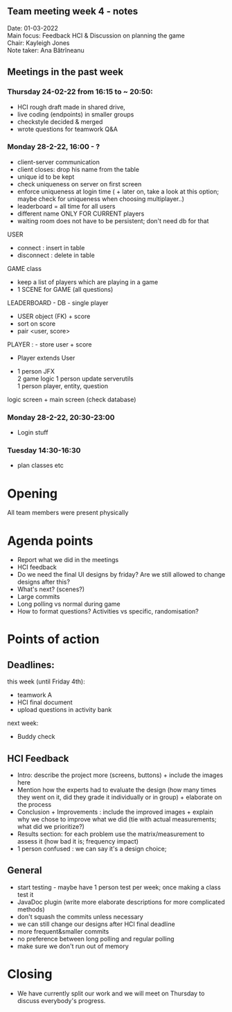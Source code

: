 ## Team meeting week 4 - notes
Date:           01-03-2022\
Main focus:     Feedback HCI & Discussion on planning the game\
Chair:          Kayleigh Jones\
Note taker:     Ana Bătrîneanu

## Meetings in the past week
### Thursday 24-02-22 from 16:15 to ~ 20:50: 
- HCI rough draft made in shared drive,
- live coding (endpoints) in smaller groups
- checkstyle decided & merged
- wrote questions for teamwork Q&A

### Monday 28-2-22, 16:00 - ?
  
- client-server communication
- client closes: drop his name from the table
- unique id to be kept
- check uniqueness on server on first screen
- enforce uniqueness at login time ( + later on, take a look at this option; maybe check for uniqueness when choosing multiplayer..)
- leaderboard = all time for all users
- different name ONLY FOR CURRENT players
- waiting room does not have to be persistent; don't need db for that

USER 
- connect : insert in table
- disconnect :  delete in table

GAME class
- keep a list of players which are playing in a game
- 1 SCENE for GAME (all questions)

LEADERBOARD - DB - single player
- USER object (FK) + score
- sort on score
- pair <user, score>

PLAYER : - store user + score
- Player extends User


- 1 person JFX                              
2 game logic 
1 person update serverutils               
1 person player, entity, question

logic screen + main screen (check database)

### Monday 28-2-22, 20:30-23:00
- Login stuff

### Tuesday 14:30-16:30
- plan classes etc

# Opening
All team members were present physically

# Agenda points
- Report what we did in the meetings
- HCI feedback
- Do we need the final UI designs by friday? Are we still allowed to change designs after this?
- What's next? (scenes?)
- Large commits
- Long polling vs normal during game
- How to format questions? Activities vs specific, randomisation?

# Points of action
## Deadlines:
this week (until Friday 4th):
- teamwork A
- HCI final document
- upload questions in activity bank

next week:
- Buddy check

## HCI Feedback
- Intro: describe the project more (screens, buttons) + include the images here
- Mention how the experts had to evaluate the design (how many times they went on it, did they grade it individually or in group) + elaborate on the process
- Conclusion + Improvements : include the improved images + explain why we chose to improve what we did (tie with actual measurements; what did we prioritize?)
- Results section: for each problem use the matrix/measurement to assess it (how bad it is; frequency impact)
- 1 person confused : we can say it's a design choice;

## General
- start testing - maybe have 1 person test per week; once making a class test it
- JavaDoc plugin (write more elaborate descriptions for more complicated methods)
- don't squash the commits unless necessary
- we can still change our designs after HCI final deadline
- more frequent&smaller commits
- no preference between long polling and regular polling
- make sure we don't run out of memory

# Closing
- We have currently split our work and we will meet on Thursday to discuss everybody's progress.